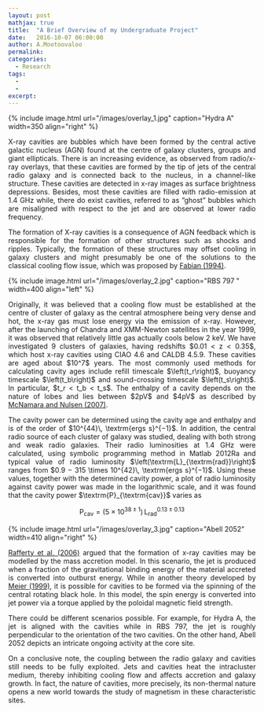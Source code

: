 ```yaml
---
layout: post
mathjax: true
title:  "A Brief Overview of my Undergraduate Project"
date:   2016-10-07 06:00:00
author: A.Mootoovaloo
permalink:
categories:
  - Research
tags:
  - 
  -
excerpt:
---
```

{% include image.html url="/images/overlay_1.jpg" caption="Hydra A" width=350 align="right" %}

<p align="justify"> X-ray cavities are bubbles which have been formed by the central active galactic nucleus (AGN) found at the centre of galaxy clusters, groups and giant ellipticals. There is an increasing evidence, as observed from radio/x-ray overlays, that these cavities are formed by the tip of jets of the central radio galaxy and is connected back to the nucleus, in a channel-like structure. These cavities are detected in x-ray images as surface brightness depressions. Besides, most these cavities are filled with radio-emission at 1.4 GHz while, there do exist cavities, referred to as ”ghost” bubbles which are misaligned with respect to the jet and are observed at lower radio frequency.</p>



<p align="justify"> The formation of X-ray cavities is a consequence of AGN feedback which is responsible for the formation of other structures such as shocks and ripples. Typically, the formation of these structures may offset cooling in galaxy clusters and might presumably be one of the solutions to the classical cooling flow issue, which was proposed by <a href="https://ned.ipac.caltech.edu/level5/Fabian3/frames.html">Fabian (1994)</a>. </p>



{% include image.html url="/images/overlay_2.jpg" caption="RBS 797 " width=400 align="left" %}

<p align="justify"> Originally, it was believed that a cooling flow must be established at the centre of cluster of galaxy as the central atmosphere being very dense and hot, the x-ray gas must lose energy via the emission of x-ray. However, after the launching of Chandra and XMM-Newton satellites in the year 1999, it was observed that relatively little gas actually cools below 2 keV. We have investigated 9 clusters of galaxies, having redshifts $0.01 < z < 0.35$, which host x-ray cavities using CIAO 4.6 and CALDB 4.5.9. These cavities are aged about $10^7$ years. The most commonly used methods for calculating cavity ages include refill timescale $\left(t_r\right)$, buoyancy timescale $\left(t_b\right)$ and sound-crossing timescale $\left(t_s\right)$. In particular, $t_r < t_b < t_s$. The enthalpy of a cavity depends on the nature of lobes and lies between $2pV$ and $4pV$ as described by <a href="https://arxiv.org/abs/0709.2152">McNamara and Nulsen (2007)</a>.</p>




<p align="justify"> The cavity power can be determined using the cavity age and enthalpy and is of the order of $10^{44}\, \textrm{ergs s}^{−1}$. In addition, the central radio source of each cluster of galaxy was studied, dealing with both strong and weak radio galaxies. Their radio luminosities at 1.4 GHz were calculated, using symbolic programming method in Matlab 2012Ra and typical value of radio luminosity $\left(\textrm{L}_{\textrm{rad}}\right)$ ranges from $0.9 − 315 \times 10^{42}\, \textrm{ergs s}^{−1}$. Using these values, together with the determined cavity power, a plot of radio luminosity against cavity power was made in the logarithmic scale, and it was found that the cavity power $\textrm{P}_{\textrm{cav}}$ varies as </p>

$$
\textrm{P}_{\textrm{cav}} = \left(5 \times 10^{38\pm1}\right)\,\textrm{L}_{\textrm{rad}}^{0.13\pm0.13}
$$


{% include image.html url="/images/overlay_3.jpg" caption="Abell 2052" width=410 align="right" %}

<p align="justify"><a href="https://arxiv.org/abs/astro-ph/0605323">Rafferty et al. (2006)</a> argued that the formation of x-ray cavities may be modelled by the mass accretion model. In this scenario, the jet is produced when a fraction of the gravitational binding energy of the material accreted is converted into outburst energy. While in another theory developed by <a href="https://arxiv.org/abs/astro-ph/9810352">Meier (1999)</a>, it is possible for cavities to be formed via the spinning of the central rotating black hole. In this model, the spin energy is converted into jet power via a torque applied by the poloidal magnetic field strength.</p>

<p align="justify">There could be different scenarios possible. For example, for Hydra A, the jet is aligned with the cavities while in RBS 797, the jet is roughly perpendicular to the orientation of the two cavities. On the other hand, Abell 2052 depicts an intricate ongoing activity at the core site.</p>

<p align="justify">On a conclusive note, the coupling between the radio galaxy and cavities still needs to be fully exploited. Jets and cavities heat the intracluster medium, thereby inhibiting cooling flow and affects accretion and galaxy growth. In fact, the nature of cavities, more precisely, its non-thermal nature opens a new world towards the study of magnetism in these characteristic sites. </p>
